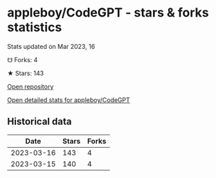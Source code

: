 # appleboy/CodeGPT - stars & forks statistics

Stats updated on Mar 2023, 16

☋ Forks: 4

★ Stars: 143

[Open repository](https://github.com/appleboy/CodeGPT)

[Open detailed stats for appleboy/CodeGPT](https://reviewgithub.com/rep/appleboy/CodeGPT)

## Historical data
| Date | Stars | Forks |
|------|-------|-------|
| 2023-03-16 | 143 | 4 | 
| 2023-03-15 | 140 | 4 | 

